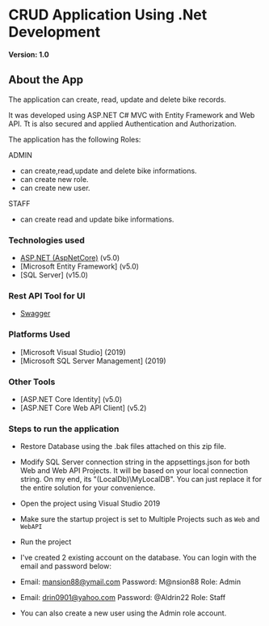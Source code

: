 # CRUD Application Using .Net Development
**Version: 1.0**
## About the App

The application can create, read, update and delete bike records. 

It was developed using ASP.NET C# MVC with Entity Framework and Web API. Tt is also secured and applied Authentication and Authorization.

The application has the following Roles:

ADMIN
- can create,read,update and delete bike informations.
- can create new role.
- can create new user.

STAFF
- can create read and update bike informations.

### Technologies used

- [ASP.NET (AspNetCore)](https://dotnet.microsoft.com/apps/aspnet) (v5.0)
- [Microsoft Entity Framework] (v5.0)
- [SQL Server] (v15.0)


### Rest API Tool for UI

- [Swagger](https://swagger.io/tools/swaggerhub/?)

### Platforms Used

- [Microsoft Visual Studio] (2019)
- [Microsoft SQL Server Management] (2019)

### Other Tools

- [ASP.NET Core Identity] (v5.0)
- [ASP.NET Core Web API Client] (v5.2)

### Steps to run the application

- Restore Database using the .bak files attached on this zip file.
- Modify SQL Server connection string in the appsettings.json for both Web and Web API Projects. 
  It will be based on your local connection string. On my end, its "(LocalDb)\\MyLocalDB".
  You can just replace it for the entire solution for your convenience.
- Open the project using Visual Studio 2019
- Make sure the startup project is set to Multiple Projects such as `Web` and `WebAPI`
- Run the project 
- I've created 2 existing account on the database. You can login with the email and password below:

- Email: mansion88@ymail.com
  Password: M@nsion88
  Role: Admin

- Email: drin0901@yahoo.com
  Password: @Aldrin22
  Role: Staff

- You can also create a new user using the Admin role account.